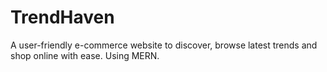 # TrendHaven
A user-friendly e-commerce website to discover, browse latest trends and shop online with ease. Using MERN.
